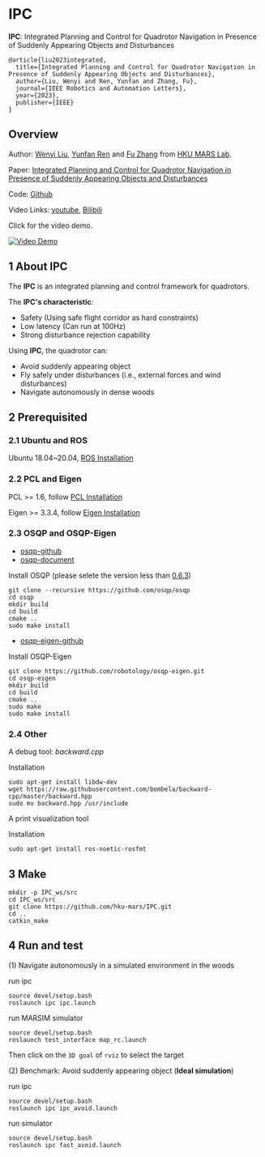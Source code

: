 # IPC

**IPC**: Integrated Planning and Control for Quadrotor Navigation in Presence of Suddenly Appearing Objects and Disturbances

```
@article{liu2023integrated,
  title={Integrated Planning and Control for Quadrotor Navigation in Presence of Suddenly Appearing Objects and Disturbances},
  author={Liu, Wenyi and Ren, Yunfan and Zhang, Fu},
  journal={IEEE Robotics and Automation Letters},
  year={2023},
  publisher={IEEE}
}
```

## Overview

Author: [Wenyi Liu](https://github.com/FENYUN323), [Yunfan Ren](https://github.com/RENyunfan) and [Fu Zhang](https://www.mech.hku.hk/academic-staff/Zhang-F) from [HKU MARS Lab](https://mars.hku.hk/).

Paper: [Integrated Planning and Control for Quadrotor Navigation in Presence of Suddenly Appearing Objects and Disturbances](https://ieeexplore.ieee.org/abstract/document/10238764)

Code: [Github](https://github.com/hku-mars/IPC)

Video Links: [youtube](https://www.youtube.com/watch?v=EZFxTkqqat4), [Bilibili](https://www.bilibili.com/video/BV1NM4y117TH)

Click for the video demo.

[![Video Demo](./img/out.png)](https://www.youtube.com/watch?v=EZFxTkqqat4)

## 1 About IPC

The **IPC** is an integrated planning and control framework for quadrotors.

The **IPC's characteristic**:

* Safety (Using safe flight corridor as hard constraints)
* Low latency (Can run at 100Hz)
* Strong disturbance rejection capability

Using **IPC**, the quadrotor can:

* Avoid suddenly appearing object
* Fly safely under disturbances (i.e., external forces and wind disturbances)
* Navigate autonomously in dense woods

## 2 Prerequisited

### 2.1 Ubuntu and ROS

Ubuntu 18.04~20.04, [ROS Installation](http://wiki.ros.org/ROS/Installation)

### 2.2 PCL and Eigen

PCL >= 1.6, follow [PCL Installation](https://pointclouds.org)

Eigen >= 3.3.4, follow [Eigen Installation](https://eigen.tuxfamily.org/index.php?title=Main_Page)

### 2.3 OSQP and OSQP-Eigen

* [osqp-github](https://github.com/osqp/osqp)
* [osqp-document](https://osqp.org/docs/get_started/sources.html)

Install OSQP (please selete the version less than [0.6.3](https://github.com/osqp/osqp/releases/tag/v0.6.3))
```
git clone --recursive https://github.com/osqp/osqp
cd osqp
mkdir build
cd build
cmake ..
sudo make install
```

* [osqp-eigen-github](https://github.com/robotology/osqp-eigen)

Install OSQP-Eigen
```
git clone https://github.com/robotology/osqp-eigen.git
cd osqp-eigen
mkdir build
cd build
cmake ..
sudo make
sudo make install
```

### 2.4 Other

A debug tool: *backward.cpp*

Installation
```
sudo apt-get install libdw-dev
wget https://raw.githubusercontent.com/bombela/backward-cpp/master/backward.hpp
sudo mv backward.hpp /usr/include
```

A print visualization tool

Installation
```
sudo apt-get install ros-noetic-rosfmt
```

## 3 Make

```
mkdir -p IPC_ws/src
cd IPC_ws/src
git clone https://github.com/hku-mars/IPC.git
cd ..
catkin_make
```

## 4 Run and test

(1) Navigate autonomously in a simulated environment in the woods 

run ipc
```
source devel/setup.bash
roslaunch ipc ipc.launch
```

run MARSIM simulator
```
source devel/setup.bash
roslaunch test_interface map_rc.launch
```

Then click on the `3D goal` of `rviz` to select the target 

(2) Benchmark: Avoid suddenly appearing object (**Ideal simulation**)

run ipc
```
source devel/setup.bash
roslaunch ipc ipc_avoid.launch
```

run simulator
```
source devel/setup.bash
roslaunch ipc fast_avoid.launch
```
